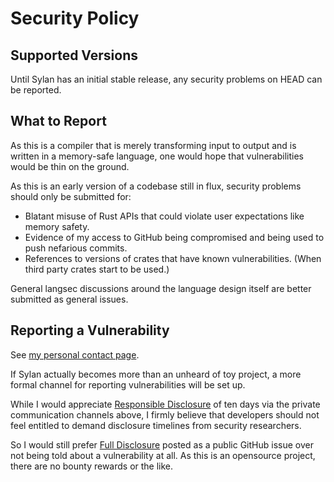 # Security Policy

## Supported Versions

Until Sylan has an initial stable release, any security problems on HEAD can be
reported.

## What to Report

As this is a compiler that is merely transforming input to output and is
written in a memory-safe language, one would hope that vulnerabilities would be
thin on the ground.

As this is an early version of a codebase still in flux, security problems
should only be submitted for:

* Blatant misuse of Rust APIs that could violate user expectations like memory
  safety.
* Evidence of my access to GitHub being compromised and being used to push
  nefarious commits.
* References to versions of crates that have known vulnerabilities. (When third
  party crates start to be used.)

General langsec discussions around the language design itself are better
submitted as general issues.

## Reporting a Vulnerability

See [my personal contact page](https://volatilethunk.com/pages/contact.html).

If Sylan actually becomes more than an unheard of toy project, a more formal
channel for reporting vulnerabilities will be set up.

While I would appreciate [Responsible Disclosure](https://en.wikipedia.org/wiki/Responsible_disclosure) of ten days
via the private communication channels above, I firmly believe that developers
should not feel entitled to demand disclosure timelines from security
researchers.

So I would still prefer [Full Disclosure](https://en.wikipedia.org/wiki/Full_disclosure_(computer_security))
posted as a public GitHub issue over not being told about a vulnerability at
all. As this is an opensource project, there are no bounty rewards or the like.
